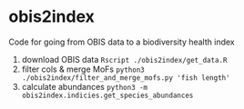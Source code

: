 # obis2index
Code for going from OBIS data to a biodiversity health index


1. download OBIS data `Rscript ./obis2index/get_data.R`
2. filter cols & merge MoFs `python3 ./obis2index/filter_and_merge_mofs.py 'fish length'`
3. calculate abundances `python3 -m obis2index.indicies.get_species_abundances`
